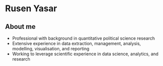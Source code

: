 # Rusen Yasar

## About me
* Professional with background in quantitative political science research
* Extensive experience in data extraction, management, analysis, modelling, visualisation, and reporting
* Working to leverage scientific experience in data science, analytics, and research

<!--
**ruseny/ruseny** is a ✨ _special_ ✨ repository because its `README.md` (this file) appears on your GitHub profile.

Here are some ideas to get you started:

- 🔭 I’m currently working on ...
- 🌱 I’m currently learning ...
- 👯 I’m looking to collaborate on ...
- 🤔 I’m looking for help with ...
- 💬 Ask me about ...
- 📫 How to reach me: ...
- 😄 Pronouns: ...
- ⚡ Fun fact: ...
-->
